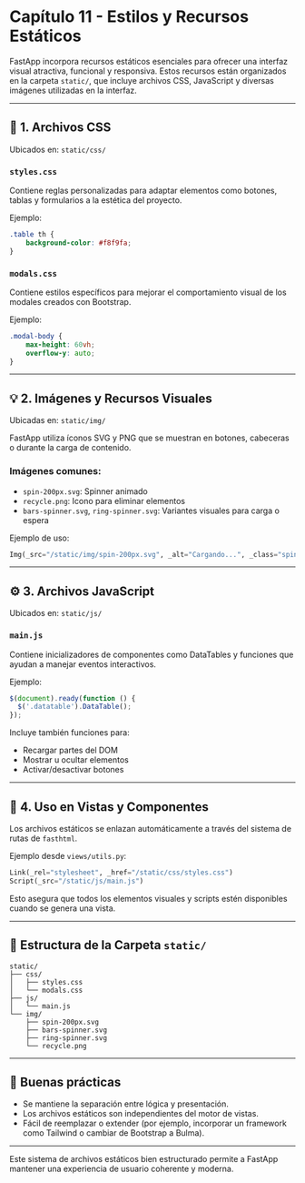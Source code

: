 # Capítulo 11 - Estilos y Recursos Estáticos

FastApp incorpora recursos estáticos esenciales para ofrecer una interfaz visual atractiva, funcional y responsiva. Estos recursos están organizados en la carpeta `static/`, que incluye archivos CSS, JavaScript y diversas imágenes utilizadas en la interfaz.

---

## 🎨 1. Archivos CSS

Ubicados en: `static/css/`

### `styles.css`
Contiene reglas personalizadas para adaptar elementos como botones, tablas y formularios a la estética del proyecto.

Ejemplo:
```css
.table th {
    background-color: #f8f9fa;
}
```

### `modals.css`
Contiene estilos específicos para mejorar el comportamiento visual de los modales creados con Bootstrap.

Ejemplo:
```css
.modal-body {
    max-height: 60vh;
    overflow-y: auto;
}
```

---

## 💡 2. Imágenes y Recursos Visuales

Ubicadas en: `static/img/`

FastApp utiliza íconos SVG y PNG que se muestran en botones, cabeceras o durante la carga de contenido.

### Imágenes comunes:
- `spin-200px.svg`: Spinner animado
- `recycle.png`: Icono para eliminar elementos
- `bars-spinner.svg`, `ring-spinner.svg`: Variantes visuales para carga o espera

Ejemplo de uso:
```python
Img(_src="/static/img/spin-200px.svg", _alt="Cargando...", _class="spinner")
```

---

## ⚙️ 3. Archivos JavaScript

Ubicados en: `static/js/`

### `main.js`
Contiene inicializadores de componentes como DataTables y funciones que ayudan a manejar eventos interactivos.

Ejemplo:
```javascript
$(document).ready(function () {
  $('.datatable').DataTable();
});
```

Incluye también funciones para:
- Recargar partes del DOM
- Mostrar u ocultar elementos
- Activar/desactivar botones

---

## 🧩 4. Uso en Vistas y Componentes

Los archivos estáticos se enlazan automáticamente a través del sistema de rutas de `fasthtml`.

Ejemplo desde `views/utils.py`:
```python
Link(_rel="stylesheet", _href="/static/css/styles.css")
Script(_src="/static/js/main.js")
```

Esto asegura que todos los elementos visuales y scripts estén disponibles cuando se genera una vista.

---

## 📁 Estructura de la Carpeta `static/`

```
static/
├── css/
│   ├── styles.css
│   └── modals.css
├── js/
│   └── main.js
└── img/
    ├── spin-200px.svg
    ├── bars-spinner.svg
    ├── ring-spinner.svg
    └── recycle.png
```

---

## 🧠 Buenas prácticas

- Se mantiene la separación entre lógica y presentación.
- Los archivos estáticos son independientes del motor de vistas.
- Fácil de reemplazar o extender (por ejemplo, incorporar un framework como Tailwind o cambiar de Bootstrap a Bulma).

---

Este sistema de archivos estáticos bien estructurado permite a FastApp mantener una experiencia de usuario coherente y moderna.
